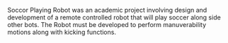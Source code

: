 Soccor Playing Robot was an academic project involving design and development of a remote controlled robot 
that will play soccer along side other bots. The Robot must be developed to perform manuverability motions along with kicking functions.
